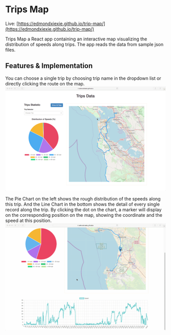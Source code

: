 # Trips Map

Live: [https://edmondxiexie.github.io/trip-map/](https://edmondxiexie.github.io/trip-map/)

Trips Map a React app containing an interactive map visualizing the distribution of speeds along trips. The app reads the data from sample json files.

## Features & Implementation

You can choose a single trip by choosing trip name in the dropdown list or directly clicking the route on the map.
![Choose single trip](docs/img/choose.gif)

The Pie Chart on the left shows the rough distribution of the speeds along this trip. And the Line Chart in the bottom shows the detail of every single record along the trip. By clicking the dot on the chart, a marker will display on the corresponding position on the map, showing the coordinate and the speed at this position.
![Line Chart](docs/img/linechart.gif)
